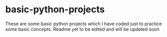 # basic-python-projects
These are some basic python projects which I have coded just to practice some basic concepts.
Readme yet to be edited and will be updated soon
